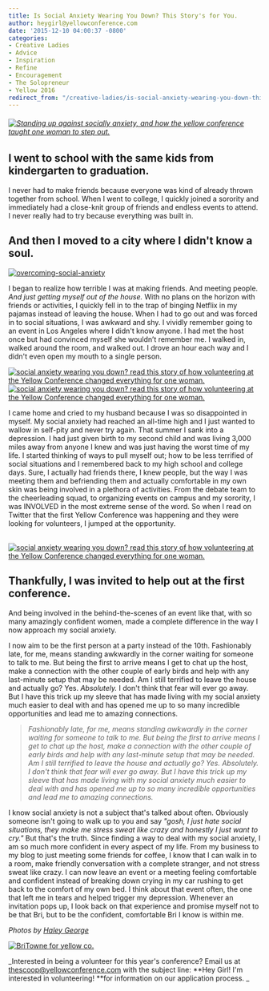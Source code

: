 ```yaml
---
title: Is Social Anxiety Wearing You Down? This Story's for You.
author: heygirl@yellowconference.com
date: '2015-12-10 04:00:37 -0800'
categories:
- Creative Ladies
- Advice
- Inspiration
- Refine
- Encouragement
- The Solopreneur
- Yellow 2016
redirect_from: "/creative-ladies/is-social-anxiety-wearing-you-down-this-storys-for-you/"
---
```


###### [![Standing up against socially anxiety, and how the yellow conference taught one woman to step out. ](http://yellowconference.com/wp-content/uploads/2015/11/2-800x533.jpg)](http://yellowconference.com/wp-content/uploads/2015/11/2-800x533.jpg)

## I went to school with the same kids from kindergarten to graduation.

I never had to make friends because everyone was kind of already thrown together from school. When I went to college, I quickly joined a sorority and immediately had a close-knit group of friends and endless events to attend. I never really had to try because everything was built in.

## And then I moved to a city where I didn't know a soul.

[![overcoming-social-anxiety](http://yellowconference.com/wp-content/uploads/2015/12/Overcoming-Social-Anxiety.jpg)](http://yellowconference.com/wp-content/uploads/2015/12/Overcoming-Social-Anxiety.jpg)

I began to realize how terrible I was at making friends. And meeting people. _And just getting myself out of the house._ With no plans on the horizon with friends or activities, I quickly fell in to the trap of binging Netflix in my pajamas instead of leaving the house. When I had to go out and was forced in to social situations, I was awkward and shy. I vividly remember going to an event in Los Angeles where I didn't know anyone. I had met the host once but had convinced myself she wouldn’t remember me. I walked in, walked around the room, and walked out. I drove an hour each way and I didn't even open my mouth to a single person.

[![social anxiety wearing you down? read this story of how volunteering at the Yellow Conference changed everything for one woman. ](http://yellowconference.com/wp-content/uploads/2015/11/113-800x265.jpg)](http://yellowconference.com/wp-content/uploads/2015/11/113-800x265.jpg)[![social anxiety wearing you down? read this story of how volunteering at the Yellow Conference changed everything for one woman. ](http://yellowconference.com/wp-content/uploads/2015/11/123-800x265.jpg)](http://yellowconference.com/wp-content/uploads/2015/11/123-800x265.jpg)

I came home and cried to my husband because I was so disappointed in myself. My social anxiety had reached an all-time high and I just wanted to wallow in self-pity and never try again. That summer I sank into a depression. I had just given birth to my second child and was living 3,000 miles away from anyone I knew and was just having the worst time of my life. I started thinking of ways to pull myself out; how to be less terrified of social situations and I remembered back to my high school and college days. Sure, I actually had friends there, I knew people, but the way I was meeting them and befriending them and actually comfortable in my own skin was being involved in a plethora of activities. From the debate team to the cheerleading squad, to organizing events on campus and my sorority, I was INVOLVED in the most extreme sense of the word. So when I read on Twitter that the first Yellow Conference was happening and they were looking for volunteers, I jumped at the opportunity.

[  
](http://yellowconference.com/wp-content/uploads/2015/11/113-800x265.jpg)[![social anxiety wearing you down? read this story of how volunteering at the Yellow Conference changed everything for one woman. ](http://yellowconference.com/wp-content/uploads/2015/11/181-800x533.jpg)](http://yellowconference.com/wp-content/uploads/2015/11/181-800x533.jpg)

## Thankfully, I was invited to help out at the first conference.

And being involved in the behind-the-scenes of an event like that, with so many amazingly confident women, made a complete difference in the way I now approach my social anxiety.

I now aim to be the first person at a party instead of the 10th. Fashionably late, for me, means standing awkwardly in the corner waiting for someone to talk to me. But being the first to arrive means I get to chat up the host, make a connection with the other couple of early birds and help with any last-minute setup that may be needed. Am I still terrified to leave the house and actually go? Yes. _Absolutely._ I don't think that fear will ever go away. But I have this trick up my sleeve that has made living with my social anxiety much easier to deal with and has opened me up to so many incredible opportunities and lead me to amazing connections.

> _Fashionably late, for me, means standing awkwardly in the corner waiting for someone to talk to me. But being the first to arrive means I get to chat up the host, make a connection with the other couple of early birds and help with any last-minute setup that may be needed. Am I still terrified to leave the house and actually go? Yes. Absolutely. I don't think that fear will ever go away. But I have this trick up my sleeve that has made living with my social anxiety much easier to deal with and has opened me up to so many incredible opportunities and lead me to amazing connections._

I know social anxiety is not a subject that's talked about often. Obviously someone isn't going to walk up to you and say _"gosh, I just hate social situations, they make me stress sweat like crazy and honestly I just want to cry."_ But that's the truth. Since finding a way to deal with my social anxiety, I am so much more confident in every aspect of my life. From my business to my blog to just meeting some friends for coffee, I know that I can walk in to a room, make friendly conversation with a complete stranger, and not stress sweat like crazy. I can now leave an event or a meeting feeling comfortable and confident instead of breaking down crying in my car rushing to get back to the comfort of my own bed. I think about that event often, the one that left me in tears and helped trigger my depression. Whenever an invitation pops up, I look back on that experience and promise myself not to be that Bri, but to be the confident, comfortable Bri I know is within me.

_Photos by [Haley George](http://www.haleygeorgephotography.com/)_

[![BriTowne for yellow co.](http://yellowconference.com/wp-content/uploads/2015/12/BriTowne.jpg)](http://www.lifebybri.com/)

_Interested in being a volunteer for this year's conference? Email us at thescoop@yellowconference.com with the subject line: **Hey Girl! I'm interested in volunteering! **for information on our application process. _
